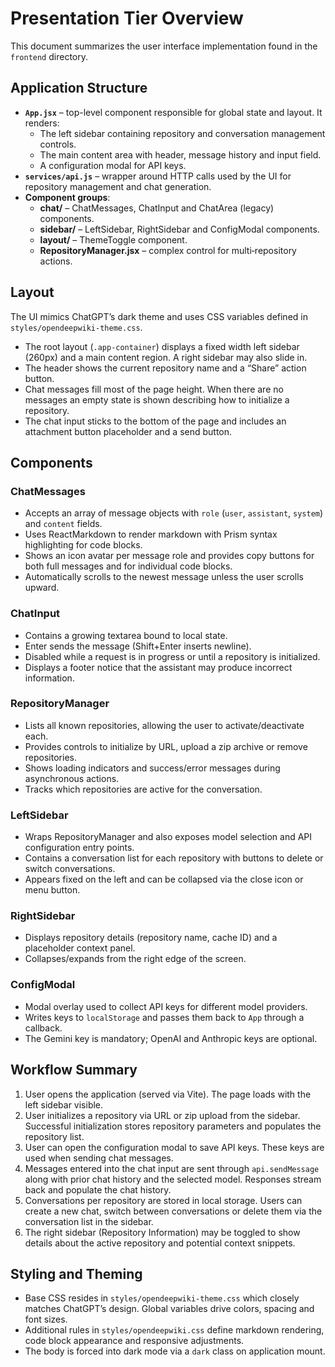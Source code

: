 # Presentation Tier Overview

This document summarizes the user interface implementation found in the `frontend` directory.

## Application Structure

- **`App.jsx`** – top-level component responsible for global state and layout. It renders:
  - The left sidebar containing repository and conversation management controls.
  - The main content area with header, message history and input field.
  - A configuration modal for API keys.
- **`services/api.js`** – wrapper around HTTP calls used by the UI for repository management and chat generation.
- **Component groups**:
  - **chat/** – ChatMessages, ChatInput and ChatArea (legacy) components.
  - **sidebar/** – LeftSidebar, RightSidebar and ConfigModal components.
  - **layout/** – ThemeToggle component.
  - **RepositoryManager.jsx** – complex control for multi‑repository actions.

## Layout

The UI mimics ChatGPT’s dark theme and uses CSS variables defined in `styles/opendeepwiki-theme.css`.

- The root layout (`.app-container`) displays a fixed width left sidebar (260px) and a main content region. A right sidebar may also slide in.
- The header shows the current repository name and a “Share” action button.
- Chat messages fill most of the page height. When there are no messages an empty state is shown describing how to initialize a repository.
- The chat input sticks to the bottom of the page and includes an attachment button placeholder and a send button.

## Components

### ChatMessages

- Accepts an array of message objects with `role` (`user`, `assistant`, `system`) and `content` fields.
- Uses ReactMarkdown to render markdown with Prism syntax highlighting for code blocks.
- Shows an icon avatar per message role and provides copy buttons for both full messages and for individual code blocks.
- Automatically scrolls to the newest message unless the user scrolls upward.

### ChatInput

- Contains a growing textarea bound to local state.
- Enter sends the message (Shift+Enter inserts newline).
- Disabled while a request is in progress or until a repository is initialized.
- Displays a footer notice that the assistant may produce incorrect information.

### RepositoryManager

- Lists all known repositories, allowing the user to activate/deactivate each.
- Provides controls to initialize by URL, upload a zip archive or remove repositories.
- Shows loading indicators and success/error messages during asynchronous actions.
- Tracks which repositories are active for the conversation.

### LeftSidebar

- Wraps RepositoryManager and also exposes model selection and API configuration entry points.
- Contains a conversation list for each repository with buttons to delete or switch conversations.
- Appears fixed on the left and can be collapsed via the close icon or menu button.

### RightSidebar

- Displays repository details (repository name, cache ID) and a placeholder context panel.
- Collapses/expands from the right edge of the screen.

### ConfigModal

- Modal overlay used to collect API keys for different model providers.
- Writes keys to `localStorage` and passes them back to `App` through a callback.
- The Gemini key is mandatory; OpenAI and Anthropic keys are optional.

## Workflow Summary

1. User opens the application (served via Vite). The page loads with the left sidebar visible.
2. User initializes a repository via URL or zip upload from the sidebar. Successful initialization stores repository parameters and populates the repository list.
3. User can open the configuration modal to save API keys. These keys are used when sending chat messages.
4. Messages entered into the chat input are sent through `api.sendMessage` along with prior chat history and the selected model. Responses stream back and populate the chat history.
5. Conversations per repository are stored in local storage. Users can create a new chat, switch between conversations or delete them via the conversation list in the sidebar.
6. The right sidebar (Repository Information) may be toggled to show details about the active repository and potential context snippets.

## Styling and Theming

- Base CSS resides in `styles/opendeepwiki-theme.css` which closely matches ChatGPT’s design. Global variables drive colors, spacing and font sizes.
- Additional rules in `styles/opendeepwiki.css` define markdown rendering, code block appearance and responsive adjustments.
- The body is forced into dark mode via a `dark` class on application mount.

